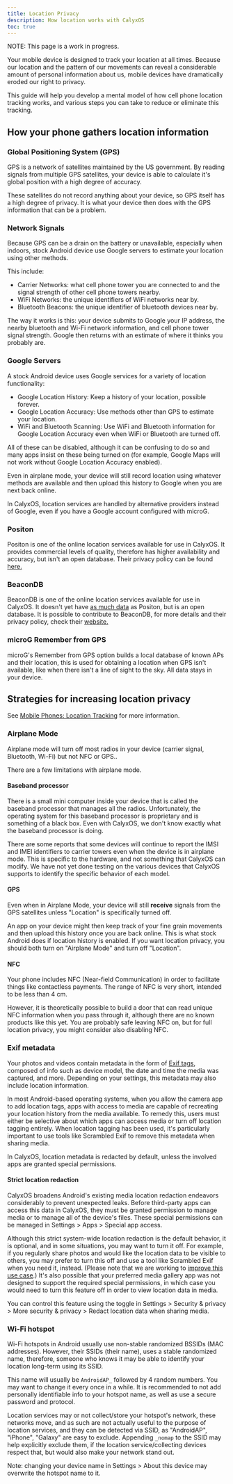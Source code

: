 ```yaml
---
title: Location Privacy
description: How location works with CalyxOS
toc: true
---
```


NOTE: This page is a work in progress.

Your mobile device is designed to track your location at all times. Because our location and the pattern of our movements can reveal a considerable amount of personal information about us, mobile devices have dramatically eroded our right to privacy.

This guide will help you develop a mental model of how cell phone location tracking works, and various steps you can take to reduce or eliminate this tracking.

How your phone gathers location information
---------------------------------------------------

### Global Positioning System (GPS)

GPS is a network of satellites maintained by the US government. By reading signals from multiple GPS satellites, your device is able to calculate it's global position with a high degree of accuracy.

These satellites do not record anything about your device, so GPS itself has a high degree of privacy. It is what your device then does with the GPS information that can be a problem.

### Network Signals

Because GPS can be a drain on the battery or unavailable, especially when indoors, stock Android device use Google servers to estimate your location using other methods.

This include:

* Carrier Networks: what cell phone tower you are connected to and the signal strength of other cell phone towers nearby.
* WiFi Networks: the unique identifiers of WiFi networks near by.
* Bluetooth Beacons: the unique identifier of bluetooth devices near by.

The way it works is this: your device submits to Google your IP address, the nearby bluetooth and Wi-Fi network information, and cell phone tower signal strength. Google then returns with an estimate of where it thinks you probably are.

### Google Servers

A stock Android device uses Google services for a variety of location functionality:

* Google Location History: Keep a history of your location, possible forever.
* Google Location Accuracy: Use methods other than GPS to estimate your location.
* WiFi and Bluetooth Scanning: Use WiFi and Bluetooth information for Google Location Accuracy even when WiFi or Bluetooth are turned off.

All of these can be disabled, although it can be confusing to do so and many apps insist on these being turned on (for example, Google Maps will not work without Google Location Accuracy enabled).

Even in airplane mode, your device will still record location using whatever methods are available and then upload this history to Google when you are next back online.

In CalyxOS, location services are handled by alternative providers instead of Google, even if you have a Google account configured with microG.

### Positon

Positon is one of the online location services available for use in CalyxOS. It provides commercial levels of quality, therefore has higher availability and accuracy, but isn't an open database. Their privacy policy can be found [here.](https://positon.xyz/docs/privacy/)

### BeaconDB

BeaconDB is one of the online location services available for use in CalyxOS. It doesn't yet have [as much data](https://beacondb.net/map) as Positon, but is an open database. It is possible to contribute to BeaconDB, for more details and their privacy policy, check their [website.](https://beacondb.net/)

### microG Remember from GPS

microG's Remember from GPS option builds a local database of known APs and their location, this is used for obtaining a location when GPS isn't available, like when there isn't a line of sight to the sky. All data stays in your device.

Strategies for increasing location privacy
--------------------------------------------------

See [Mobile Phones: Location Tracking](https://ssd.eff.org/en/playlist/privacy-breakdown-mobile-phones#mobile-phones-location-tracking) for more information.

### Airplane Mode

Airplane mode will turn off most radios in your device (carrier signal, Bluetooth, Wi-Fi) but not NFC or GPS..

There are a few limitations with airplane mode.

#### Baseband processor

There is a small mini computer inside your device that is called the baseband processor that manages all the radios. Unfortunately, the operating system for this baseband processor is proprietary and is something of a black box. Even with CalyxOS, we don't know exactly what the baseband processor is doing.

There are some reports that some devices will continue to report the IMSI and IMEI identifiers to carrier towers even when the device is in airplane mode. This is specific to the hardware, and not something that CalyxOS can modify. We have not yet done testing on the various devices that CalyxOS supports to identify the specific behavior of each model.

#### GPS

Even when in Airplane Mode, your device will still **receive** signals from the GPS satellites unless "Location" is specifically turned off.

An app on your device might then keep track of your fine grain movements and then upload this history once you are back online. This is what stock Android does if location history is enabled. If you want location privacy, you should both turn on "Airplane Mode" and turn off "Location".

#### NFC

Your phone includes NFC (Near-field Communication) in order to facilitate things like contactless payments. The range of NFC is very short, intended to be less than 4 cm.

However, it is theoretically possible to build a door that can read unique NFC information when you pass through it, although there are no known products like this yet. You are probably safe leaving NFC on, but for full location privacy, you might consider also disabling NFC.

### Exif metadata

Your photos and videos contain metadata in the form of [Exif tags](https://en.wikipedia.org/wiki/Exif), composed of info such as device model, the date and time the media was captured, and more. Depending on your settings, this metadata may also include location information.

In most Android-based operating systems, when you allow the camera app to add location tags, apps with access to media are capable of recreating your location history from the media available. To remedy this, users must either be selective about which apps can access media or turn off location tagging entirely. When location tagging has been used, it's particularly important to use tools like Scrambled Exif to remove this metadata when sharing media.

In CalyxOS, location metadata is redacted by default, unless the involved apps are granted special permissions.

#### Strict location redaction

CalyxOS broadens Android's existing media location redaction endeavors considerably to prevent unexpected leaks.
Before third-party apps can access this data in CalyxOS, they must be granted permission to manage media or to manage all of the device's files. These special permissions can be managed in Settings > Apps > Special app access.

Although this strict system-wide location redaction is the default behavior, it is optional, and in some situations, you may want to turn it off. For example, if you regularly share photos and would like the location data to be visible to others, you may prefer to turn this off and use a tool like Scrambled Exif when you need it, instead. (Please note that we are working to [improve this use case](https://gitlab.com/CalyxOS/calyxos/-/issues/2522).) It's also possible that your preferred media gallery app was not designed to support the required special permissions, in which case you would need to turn this feature off in order to view location data in media.

You can control this feature using the toggle in Settings > Security & privacy > More security & privacy > Redact location data when sharing media.

### Wi-Fi hotspot

Wi-Fi hotspots in Android usually use non-stable randomized BSSIDs (MAC addresses). However, their SSIDs (their name), uses a stable randomized name, therefore, someone who knows it may be able to identify your location long-term using its SSID.

This name will usually be `AndroidAP_` followed by 4 random numbers. You may want to change it every once in a while. It is recommended to not add personally identifiable info to your hotspot name, as well as use a secure password and protocol.

Location services may or not collect/store your hotspot's network, these networks move, and as such are not actually useful to the purpose of location services, and they can be detected via SSID, as "AndroidAP", "iPhone", "Galaxy" are easy to exclude. Appending `_nomap` to the SSID may help explicitly exclude them, if the location service/collecting devices respect that, but would also make your network stand out.

Note: changing your device name in Settings > About this device may overwrite the hotspot name to it.